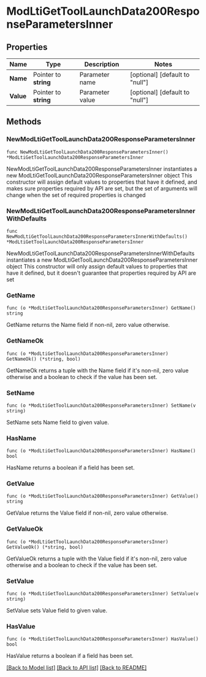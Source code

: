 # ModLtiGetToolLaunchData200ResponseParametersInner

## Properties

Name | Type | Description | Notes
------------ | ------------- | ------------- | -------------
**Name** | Pointer to **string** | Parameter name | [optional] [default to "null"]
**Value** | Pointer to **string** | Parameter value | [optional] [default to "null"]

## Methods

### NewModLtiGetToolLaunchData200ResponseParametersInner

`func NewModLtiGetToolLaunchData200ResponseParametersInner() *ModLtiGetToolLaunchData200ResponseParametersInner`

NewModLtiGetToolLaunchData200ResponseParametersInner instantiates a new ModLtiGetToolLaunchData200ResponseParametersInner object
This constructor will assign default values to properties that have it defined,
and makes sure properties required by API are set, but the set of arguments
will change when the set of required properties is changed

### NewModLtiGetToolLaunchData200ResponseParametersInnerWithDefaults

`func NewModLtiGetToolLaunchData200ResponseParametersInnerWithDefaults() *ModLtiGetToolLaunchData200ResponseParametersInner`

NewModLtiGetToolLaunchData200ResponseParametersInnerWithDefaults instantiates a new ModLtiGetToolLaunchData200ResponseParametersInner object
This constructor will only assign default values to properties that have it defined,
but it doesn't guarantee that properties required by API are set

### GetName

`func (o *ModLtiGetToolLaunchData200ResponseParametersInner) GetName() string`

GetName returns the Name field if non-nil, zero value otherwise.

### GetNameOk

`func (o *ModLtiGetToolLaunchData200ResponseParametersInner) GetNameOk() (*string, bool)`

GetNameOk returns a tuple with the Name field if it's non-nil, zero value otherwise
and a boolean to check if the value has been set.

### SetName

`func (o *ModLtiGetToolLaunchData200ResponseParametersInner) SetName(v string)`

SetName sets Name field to given value.

### HasName

`func (o *ModLtiGetToolLaunchData200ResponseParametersInner) HasName() bool`

HasName returns a boolean if a field has been set.

### GetValue

`func (o *ModLtiGetToolLaunchData200ResponseParametersInner) GetValue() string`

GetValue returns the Value field if non-nil, zero value otherwise.

### GetValueOk

`func (o *ModLtiGetToolLaunchData200ResponseParametersInner) GetValueOk() (*string, bool)`

GetValueOk returns a tuple with the Value field if it's non-nil, zero value otherwise
and a boolean to check if the value has been set.

### SetValue

`func (o *ModLtiGetToolLaunchData200ResponseParametersInner) SetValue(v string)`

SetValue sets Value field to given value.

### HasValue

`func (o *ModLtiGetToolLaunchData200ResponseParametersInner) HasValue() bool`

HasValue returns a boolean if a field has been set.


[[Back to Model list]](../README.md#documentation-for-models) [[Back to API list]](../README.md#documentation-for-api-endpoints) [[Back to README]](../README.md)



